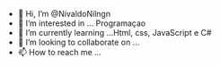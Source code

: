 - 👋 Hi, I’m @NivaldoNilngn
- 👀 I’m interested in ... Programaçao
- 🌱 I’m currently learning ...Html, css, JavaScript e C#
- 💞️ I’m looking to collaborate on ...
- 📫 How to reach me ...

<!---
NivaldoNilngn/NivaldoNilngn is a ✨ special ✨ repository because its `README.md` (this file) appears on your GitHub profile.
You can click the Preview link to take a look at your changes.
--->
